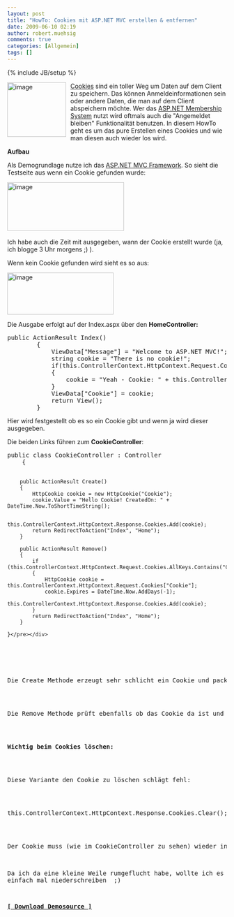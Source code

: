 ```yaml
---
layout: post
title: "HowTo: Cookies mit ASP.NET MVC erstellen & entfernen"
date: 2009-06-10 02:19
author: robert.muehsig
comments: true
categories: [Allgemein]
tags: []
---
```

{% include JB/setup %}
<p><a href="{{BASE_PATH}}/assets/wp-images/image759.png"><img style="border-right: 0px; border-top: 0px; margin: 0px 10px 0px 0px; border-left: 0px; border-bottom: 0px" height="125" alt="image" src="{{BASE_PATH}}/assets/wp-images/image-thumb737.png" width="135" align="left" border="0" /></a><a href="http://de.wikipedia.org/wiki/HTTP-Cookie">Cookies</a> sind ein toller Weg um Daten auf dem Client zu speichern. Das k&#246;nnen Anmeldeinformationen sein oder andere Daten, die man auf dem Client abspeichern m&#246;chte. Wer das <a href="{{BASE_PATH}}/2008/02/07/howto-aspnet-membership-roles-profiles-einrichten-rollensystem-allgemeines-demoprojekt/">ASP.NET Membership System</a> nutzt wird oftmals auch die &quot;Angemeldet bleiben&quot; Funktionalit&#228;t benutzen. In diesem HowTo geht es um das pure Erstellen eines Cookies und wie man diesen auch wieder los wird.</p> 
<!--more-->
  <p><strong>Aufbau</strong></p>  <p>Als Demogrundlage nutze ich das <a href="http://asp.net/mvc">ASP.NET MVC Framework</a>. So sieht die Testseite aus wenn ein Cookie gefunden wurde:</p>  <p><a href="{{BASE_PATH}}/assets/wp-images/image760.png"><img style="border-right: 0px; border-top: 0px; border-left: 0px; border-bottom: 0px" height="111" alt="image" src="{{BASE_PATH}}/assets/wp-images/image-thumb738.png" width="268" border="0" /></a>&#160;</p>  <p>Ich habe auch die Zeit mit ausgegeben, wann der Cookie erstellt wurde (ja, ich blogge 3 Uhr morgens ;) ).</p>  <p>Wenn kein Cookie gefunden wird sieht es so aus:</p>  <p><a href="{{BASE_PATH}}/assets/wp-images/image761.png"><img style="border-right: 0px; border-top: 0px; border-left: 0px; border-bottom: 0px" height="96" alt="image" src="{{BASE_PATH}}/assets/wp-images/image-thumb739.png" width="244" border="0" /></a> </p>  <p>Die Ausgabe erfolgt auf der Index.aspx &#252;ber den <strong>HomeController:</strong></p>  <div class="wlWriterSmartContent" id="scid:812469c5-0cb0-4c63-8c15-c81123a09de7:bc44e6f4-cf74-46b8-8a2b-31c45033c38c" style="padding-right: 0px; display: inline; padding-left: 0px; float: none; padding-bottom: 0px; margin: 0px; padding-top: 0px"><pre name="code" class="c#">public ActionResult Index()
        {
            ViewData["Message"] = "Welcome to ASP.NET MVC!";
            string cookie = "There is no cookie!";
            if(this.ControllerContext.HttpContext.Request.Cookies.AllKeys.Contains("Cookie"))
            {
                cookie = "Yeah - Cookie: " + this.ControllerContext.HttpContext.Request.Cookies["Cookie"].Value;
            }
            ViewData["Cookie"] = cookie;
            return View();
        }</pre></div>

<p>Hier wird festgestellt ob es so ein Cookie gibt und wenn ja wird dieser ausgegeben.</p>

<p>Die beiden Links f&#252;hren zum <strong>CookieController</strong>:</p>

<p>
  <div class="wlWriterSmartContent" id="scid:812469c5-0cb0-4c63-8c15-c81123a09de7:7a7d7cd9-0e7b-4b56-8b53-7f6ae48dd55d" style="padding-right: 0px; display: inline; padding-left: 0px; float: none; padding-bottom: 0px; margin: 0px; padding-top: 0px"><pre name="code" class="c#">public class CookieController : Controller
    {

        public ActionResult Create()
        {
            HttpCookie cookie = new HttpCookie("Cookie");
            cookie.Value = "Hello Cookie! CreatedOn: " + DateTime.Now.ToShortTimeString();

            this.ControllerContext.HttpContext.Response.Cookies.Add(cookie);
            return RedirectToAction("Index", "Home");
        }

        public ActionResult Remove()
        {
            if (this.ControllerContext.HttpContext.Request.Cookies.AllKeys.Contains("Cookie"))
            {
                HttpCookie cookie = this.ControllerContext.HttpContext.Request.Cookies["Cookie"];
                cookie.Expires = DateTime.Now.AddDays(-1);
                this.ControllerContext.HttpContext.Response.Cookies.Add(cookie);
            }
            return RedirectToAction("Index", "Home");
        }

    }</pre></div>
</p>

<p>Die Create Methode erzeugt sehr schlicht ein Cookie und packt diesen in die Response und leitet dann wieder zum Index View um.</p>

<p>Die Remove Methode pr&#252;ft ebenfalls ob das Cookie da ist und wenn ja, wird dieses gel&#246;scht.</p>

<p><strong>Wichtig beim Cookies l&#246;schen:</strong></p>

<p>Diese Variante den Cookie zu l&#246;schen schl&#228;gt fehl:</p>

<div class="wlWriterSmartContent" id="scid:812469c5-0cb0-4c63-8c15-c81123a09de7:74b4ed9e-53fc-44d7-a7f7-9f0be9a6bbd0" style="padding-right: 0px; display: inline; padding-left: 0px; float: none; padding-bottom: 0px; margin: 0px; padding-top: 0px"><pre name="code" class="c#">this.ControllerContext.HttpContext.Response.Cookies.Clear();</pre></div>

<p>Der Cookie muss (wie im CookieController zu sehen) wieder in die Response zur&#252;ck und das <a href="http://msdn.microsoft.com/en-us/library/system.web.httpcookie.expires.aspx">Ablaufdatum</a> muss gesetzt werden. Ich setze es einfach auf gestern, sodass der Browser das Cookie sofort verwirft.

  <br />Da ich da eine kleine Weile rumgeflucht habe, wollte ich es einfach mal niederschreiben&#160; ;)</p>

<p><a href="{{BASE_PATH}}/assets/files/democode/cookies/cookies.zip"><strong>[ Download Demosource ]</strong></a></p>
